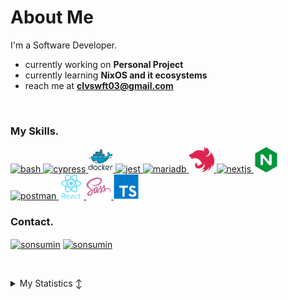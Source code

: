 # About Me

I'm a Software Developer.

- currently working on **Personal Project**
- currently learning **NixOS and it ecosystems**
- reach me at **clvswft03@gmail.com**

&nbsp;

<h3 align="left">My Skills.</h3>
<p align="left"> <a href="https://www.gnu.org/software/bash/" target="_blank" rel="noreferrer"> <img src="https://www.vectorlogo.zone/logos/gnu_bash/gnu_bash-icon.svg" alt="bash" width="40" height="40"/> </a> <a href="https://www.cypress.io" target="_blank" rel="noreferrer"> <img src="https://raw.githubusercontent.com/simple-icons/simple-icons/6e46ec1fc23b60c8fd0d2f2ff46db82e16dbd75f/icons/cypress.svg" alt="cypress" width="40" height="40"/> </a> <a href="https://www.docker.com/" target="_blank" rel="noreferrer"> <img src="https://raw.githubusercontent.com/devicons/devicon/master/icons/docker/docker-original-wordmark.svg" alt="docker" width="40" height="40"/> </a> <a href="https://jestjs.io" target="_blank" rel="noreferrer"> <img src="https://www.vectorlogo.zone/logos/jestjsio/jestjsio-icon.svg" alt="jest" width="40" height="40"/> </a> <a href="https://mariadb.org/" target="_blank" rel="noreferrer"> <img src="https://www.vectorlogo.zone/logos/mariadb/mariadb-icon.svg" alt="mariadb" width="40" height="40"/> </a> <a href="https://nestjs.com/" target="_blank" rel="noreferrer"> <img src="https://raw.githubusercontent.com/devicons/devicon/master/icons/nestjs/nestjs-plain.svg" alt="nestjs" width="40" height="40"/> </a> <a href="https://nextjs.org/" target="_blank" rel="noreferrer"> <img src="https://cdn.worldvectorlogo.com/logos/nextjs-2.svg" alt="nextjs" width="40" height="40"/> </a> <a href="https://www.nginx.com" target="_blank" rel="noreferrer"> <img src="https://raw.githubusercontent.com/devicons/devicon/master/icons/nginx/nginx-original.svg" alt="nginx" width="40" height="40"/> </a> <a href="https://postman.com" target="_blank" rel="noreferrer"> <img src="https://www.vectorlogo.zone/logos/getpostman/getpostman-icon.svg" alt="postman" width="40" height="40"/> </a> <a href="https://reactjs.org/" target="_blank" rel="noreferrer"> <img src="https://raw.githubusercontent.com/devicons/devicon/master/icons/react/react-original-wordmark.svg" alt="react" width="40" height="40"/> </a> <a href="https://sass-lang.com" target="_blank" rel="noreferrer"> <img src="https://raw.githubusercontent.com/devicons/devicon/master/icons/sass/sass-original.svg" alt="sass" width="40" height="40"/> </a> <a href="https://www.typescriptlang.org/" target="_blank" rel="noreferrer"> <img src="https://raw.githubusercontent.com/devicons/devicon/master/icons/typescript/typescript-original.svg" alt="typescript" width="40" height="40"/> </a> </p>

<h3 align="left">Contact.</h3>
<p align="left"> <a href="https://linkedin.com/in/sonsumin" target="blank"><img align="center" src="https://raw.githubusercontent.com/rahuldkjain/github-profile-readme-generator/master/src/images/icons/Social/github.svg" alt="sonsumin" height="30" width="40" /></a> <a href="https://linkedin.com/in/sonsumin" target="blank"><img align="center" src="https://raw.githubusercontent.com/rahuldkjain/github-profile-readme-generator/master/src/images/icons/Social/linked-in-alt.svg" alt="sonsumin" height="30" width="40" /></a>
</p>

&nbsp;

<details>
 <summary>My Statistics ↕️</summary>

<!--START_SECTION:waka-->
![Code Time](http://img.shields.io/badge/Code%20Time-2%2C024%20hrs%2054%20mins-blue)

![Profile Views](http://img.shields.io/badge/Profile%20Views-0-blue)

**🐱 My GitHub Data** 

> 📦 12.9 MB Used in GitHub's Storage 
 > 
> 🏆 688 Contributions in the Year 2024
 > 
> 💼 Opted to Hire
 > 
> 📜 583 Public Repositories 
 > 
> 🔑 162 Private Repositories 
 > 
**I'm a Night 🦉** 

```text
🌞 Morning                3583 commits        ██░░░░░░░░░░░░░░░░░░░░░░░   07.42 % 
🌆 Daytime                17161 commits       █████████░░░░░░░░░░░░░░░░   35.54 % 
🌃 Evening                18049 commits       █████████░░░░░░░░░░░░░░░░   37.38 % 
🌙 Night                  9489 commits        █████░░░░░░░░░░░░░░░░░░░░   19.65 % 
```
📅 **I'm Most Productive on Monday** 

```text
Monday                   8726 commits        █████░░░░░░░░░░░░░░░░░░░░   18.07 % 
Tuesday                  8340 commits        ████░░░░░░░░░░░░░░░░░░░░░   17.27 % 
Wednesday                7440 commits        ████░░░░░░░░░░░░░░░░░░░░░   15.41 % 
Thursday                 7300 commits        ████░░░░░░░░░░░░░░░░░░░░░   15.12 % 
Friday                   7291 commits        ████░░░░░░░░░░░░░░░░░░░░░   15.10 % 
Saturday                 4251 commits        ██░░░░░░░░░░░░░░░░░░░░░░░   08.80 % 
Sunday                   4934 commits        ███░░░░░░░░░░░░░░░░░░░░░░   10.22 % 
```


📊 **This Week I Spent My Time On** 

```text
🕑︎ Time Zone: Asia/Seoul

💬 Programming Languages: 
No Activity Tracked This Week

🔥 Editors: 
No Activity Tracked This Week

💻 Operating System: 
No Activity Tracked This Week
```

**I Mostly Code in TypeScript** 

```text
TypeScript               32 repos            █████░░░░░░░░░░░░░░░░░░░░   21.33 % 
JavaScript               30 repos            █████░░░░░░░░░░░░░░░░░░░░   20.00 % 
Python                   28 repos            █████░░░░░░░░░░░░░░░░░░░░   18.67 % 
Shell                    13 repos            ██░░░░░░░░░░░░░░░░░░░░░░░   08.67 % 
Lua                      3 repos             ░░░░░░░░░░░░░░░░░░░░░░░░░   02.00 % 
```



**Timeline**

![Lines of Code chart](https://raw.githubusercontent.com/testfailed/testfailed/main/assets/bar_graph.png)


 Last Updated on 09/12/2024 15:18:20 UTC
<!--END_SECTION:waka-->
</details>
